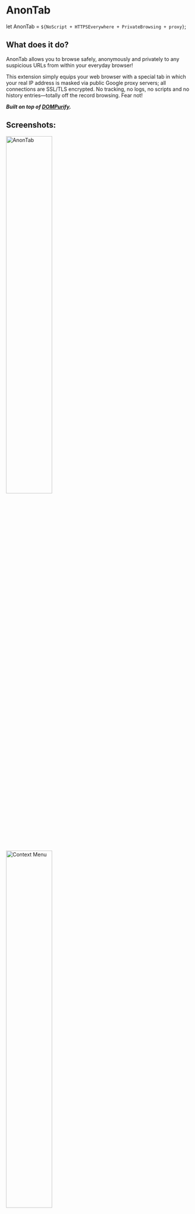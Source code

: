 # AnonTab
let AnonTab = `${NoScript + HTTPSEverywhere + PrivateBrowsing + proxy}`;

## What does it do?

AnonTab allows you to browse safely, anonymously and privately to any suspicious URLs from within your everyday browser!

This extension simply equips your web browser with a special tab in which your real IP address is masked via public Google proxy servers; all connections are SSL/TLS encrypted. No tracking, no logs, no scripts and no history entries—totally off the record browsing. Fear not!

___Built on top of [DOMPurify](https://github.com/cure53/DOMPurify).___

## Screenshots:
<a href="https://raw.githubusercontent.com/0xsobky/AnonTab/master/screenshots/anontab.png" target="_blank"><img width="50%" src="https://raw.githubusercontent.com/0xsobky/AnonTab/master/screenshots/at_thumb.png" alt="AnonTab"></img></a>
<a href="https://raw.githubusercontent.com/0xsobky/AnonTab/master/screenshots/context_menu.png" target="blank"><img width="50%" src="https://raw.githubusercontent.com/0xsobky/AnonTab/master/screenshots/cm_thumb.png" alt="Context Menu"></img></a>

## Downloads:
* For Firefox: [AnonTab.xpi](https://github.com/0xsobky/AnonTab/raw/master/downloads/AnonTab.xpi) (also on [store](https://addons.mozilla.org/en-US/firefox/addon/anontab/))
* For Chrome/Chromium: [AnonTab.crx](https://github.com/0xsobky/AnonTab/raw/master/downloads/AnonTab.crx)

## Does it leak?

###### Leakproof against [HTTPLeaks](https://github.com/cure53/HTTPLeaks):
<a href="https://raw.githubusercontent.com/0xsobky/AnonTab/master/screenshots/network_log.png" target="blank"><img width="50%" src="https://raw.githubusercontent.com/0xsobky/AnonTab/master/screenshots/nl_thumb.png" alt="Leakproof against HTTPLeaks"></img></a>

###### And also [IPLeak](https://ipleak.net/):
<a href="https://raw.githubusercontent.com/0xsobky/AnonTab/master/screenshots/ipleaks.png" target="blank"><img width=50% src="https://raw.githubusercontent.com/0xsobky/AnonTab/master/screenshots/ipl_thumb.png" alt="Leakproof against IPLeaks"></img></a>

## Is it secure?
**Yes**, unless you can bypass both of DOMPurify and the restricted content security policy in place (plus a few more little restrictions).

## Credits:
* [@0xSobky](https://twitter.com/0xSobky)
